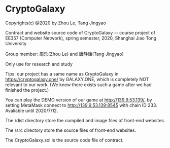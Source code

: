 # CryptoGalaxy

Copyrights(c) @2020 by Zhou Le, Tang Jingyao

Contract and website source code of CryptoGalaxy -- course project of EE357 (Computer Network), spring semester, 2020, Shanghai Jiao Tong University

Group member: 周乐(Zhou Le) and 唐静瑶(Tang Jingyao)

Only use for research and study

Tips: our project has a same name as CryptoGalaxy in https://cryptogalaxy.one/ by GALAXY.ONE, which is completely NOT relevant to our work. (We knew there exists such a game after we had finished the project.)

You can play the DEMO version of our game at http://139.9.53.139/, by setting MetaMask connect to http://139.9.53.139:8545 with chain ID 233. Avaliable until 2020/7/12.


The /dist directory store the compiled and image files of front-end websites.

The /src directory store the source files of front-end websites.

The CryptoGalaxy.sol is the source code file of contract.
